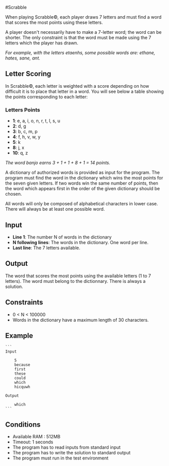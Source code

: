 #Scrabble

When playing Scrabble©, each player draws 7 letters and must find a word that scores the most points using these letters.

A player doesn't necessarily have to make a 7-letter word; the word can be shorter. The only constraint is that the word must be made using the 7 letters which the player has drawn.

_For example, with the letters etaenhs, some possible words are: ethane, hates, sane, ant._

## Letter Scoring

In Scrabble©, each letter is weighted with a score depending on how difficult it is to place that letter in a word. You will see below a table showing the points corresponding to each letter:

### Letters Points

* **1**: e, a, i, o, n, r, t, l, s, u
* **2**: d, g
* **3**: b, c, m, p
* **4**: f, h, v, w, y
* **5**: k
* **8**: j, x
* **10**: q, z

_The word banjo earns 3 + 1 + 1 + 8 + 1 = 14 points._

A dictionary of authorized words is provided as input for the program. The program must find the word in the dictionary which wins the most points for the seven given letters. If two words win the same number of points, then the word which appears first in the order of the given dictionary should be chosen.

All words will only be composed of alphabetical characters in lower case. There will always be at least one possible word.
 
## Input

* **Line 1**: The number N of words in the dictionary
* **N following lines**: The words in the dictionary. One word per line.
* **Last line**: The 7 letters available.

## Output

The word that scores the most points using the available letters (1 to 7 letters). The word must belong to the dictionnary. There is always a solution.
 
## Constraints

* 0 < N < 100000
* Words in the dictionary have a maximum length of 30 characters.
 
## Example

    ```
    Input

        5
        because
        first
        these
        could
        which
        hicquwh

    Output

        which
    ```

## Conditions

* Available RAM : 512MB
* Timeout: 1 seconds
* The program has to read inputs from standard input
* The program has to write the solution to standard output
* The program must run in the test environment
